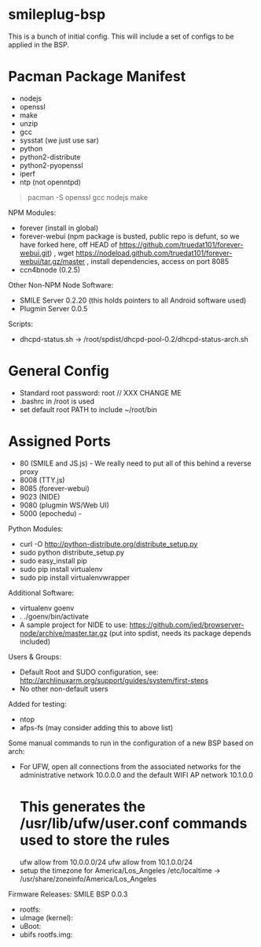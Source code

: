 smileplug-bsp
=============

This is a bunch of initial config.  This will include a set of configs to be applied in the BSP.

Pacman Package Manifest
=======================

* nodejs
* openssl
* make
* unzip
* gcc
* sysstat (we just use sar)
* python
* python2-distribute
* python2-pyopenssl
* iperf
* ntp (not openntpd)

> pacman -S openssl gcc nodejs make

NPM Modules:

* forever (install in global)
* forever-webui (npm package is busted, public repo is defunt, so we have forked here, off HEAD of https://github.com/truedat101/forever-webui.git) ,
  wget  https://nodeload.github.com/truedat101/forever-webui/tar.gz/master , install dependencies, access on port 8085
* ccn4bnode (0.2.5)

Other Non-NPM Node Software:
* SMILE Server 0.2.20 (this holds pointers to all Android software used)
* Plugmin Server 0.0.5

Scripts:
* dhcpd-status.sh -> /root/spdist/dhcpd-pool-0.2/dhcpd-status-arch.sh

General Config
==============

* Standard root password: root // XXX CHANGE ME
* .bashrc in /root is used
* set default root PATH to include ~/root/bin


Assigned Ports
==============

* 80 (SMILE and JS.js) - We really need to put all of this behind a reverse proxy
* 8008 (TTY.js)
* 8085 (forever-webui)
* 9023 (NIDE)
* 9080 (plugmin WS/Web UI)
* 5000 (epochedu) - 

Python Modules:

* curl -O http://python-distribute.org/distribute_setup.py
* sudo python distribute_setup.py
* sudo easy_install pip
* sudo pip install virtualenv
* sudo pip install virtualenvwrapper

Additional Software:

* virtualenv goenv
* . ./goenv/bin/activate
* A sample project for NIDE to use: https://github.com/jed/browserver-node/archive/master.tar.gz
 (put into spdist, needs its package depends included)

Users & Groups:

* Default Root and SUDO configuration, see: http://archlinuxarm.org/support/guides/system/first-steps
* No other non-default users

Added for testing:

* ntop
* afps-fs (may consider adding this to above list)

Some manual commands to run in the configuration of a new BSP based on arch:

* For UFW, open all connections from the associated networks for the administrative 
  network 10.0.0.0 and the default WIFI AP network 10.1.0.0
    # This generates the /usr/lib/ufw/user.conf commands used to store the rules
    ufw allow from 10.0.0.0/24
    ufw allow from 10.1.0.0/24
* setup the timezone for America/Los_Angeles
/etc/localtime -> /usr/share/zoneinfo/America/Los_Angeles

Firmware Releases:
SMILE BSP 0.0.3
* rootfs:
* uImage (kernel):
* uBoot: 
* ubifs rootfs.img: 
